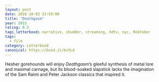 ```yaml
---
layout: post 
date: 2016-10-02 23:59:00
title: "Deathgasm"
year: 2015
rating: 0.5
tags_letterboxd: narrative, shudder, streaming, hdtv, nyc, Robtober
tags:
  - film
category: Letterboxd
canonical: https://boxd.it/bvYLd
---
```


Hesher gorehounds will enjoy <cite>Deathgasm</cite>’s gleeful synthesis of metal lore and maximal carnage, but its blood-soaked slapstick lacks the imagination of the Sam Raimi and Peter Jackson classics that inspired it.
